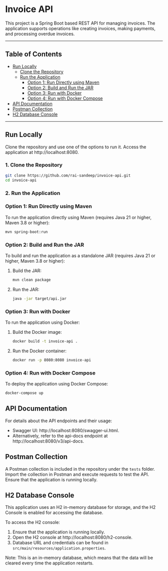 # Invoice API

This project is a Spring Boot based REST API for managing invoices. 
The application supports operations like creating invoices, making payments, and processing overdue invoices.

---

## Table of Contents

- [Run Locally](#run-locally)
    - [Clone the Repository](#1-clone-the-repository)
    - [Run the Application](#2-run-the-application)
        - [Option 1: Run Directly using Maven](#option-1-run-directly-using-maven)
        - [Option 2: Build and Run the JAR](#option-2-build-and-run-the-jar)
        - [Option 3: Run with Docker](#option-3-run-with-docker)
        - [Option 4: Run with Docker Compose](#option-4-run-with-docker-compose)
- [API Documentation](#api-documentation)
- [Postman Collection](#postman-collection)
- [H2 Database Console](#h2-database-console)

---

## Run Locally

Clone the repository and use one of the options to run it. Access the application at http://localhost:8080.

### 1. Clone the Repository
   ```bash
   git clone https://github.com/rai-sandeep/invoice-api.git
   cd invoice-api
   ```
### 2. Run the Application

### Option 1: Run Directly using Maven

To run the application directly using Maven (requires Java 21 or higher, Maven 3.8 or higher):

   ```bash
   mvn spring-boot:run
   ```

### Option 2: Build and Run the JAR

To build and run the application as a standalone JAR (requires Java 21 or higher, Maven 3.8 or higher):

1. Build the JAR:
   ```bash
   mvn clean package
   ```
2. Run the JAR:
   ```bash
   java -jar target/api.jar
   ```

### Option 3: Run with Docker

To run the application using Docker:

1. Build the Docker image:
   ```bash
   docker build -t invoice-api .
   ```
2. Run the Docker container:
   ```bash
   docker run -p 8080:8080 invoice-api
   ```

### Option 4: Run with Docker Compose

To deploy the application using Docker Compose:
   ```bash
   docker-compose up
   ```

## API Documentation

For details about the API endpoints and their usage:

- Swagger UI: http://localhost:8080/swagger-ui.html.
- Alternatively, refer to the api-docs endpoint at http://localhost:8080/v3/api-docs.

## Postman Collection

A Postman collection is included in the repository under the `tests` folder.  
Import the collection in Postman and execute requests to test the API. 
Ensure that the application is running locally.

## H2 Database Console

This application uses an H2 in-memory database for storage, and the H2 Console is enabled for accessing the database.

To access the H2 console:

1. Ensure that the application is running locally.
2. Open the H2 console at http://localhost:8080/h2-console.
3. Database URL and credentials can be found in `src/main/resources/application.properties`.

Note: This is an in-memory database, which means that the data will be cleared every time the application restarts.
